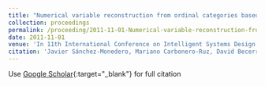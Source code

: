 ```yaml
---
title: "Numerical variable reconstruction from ordinal categories based on probability distributions"
collection: proceedings
permalink: /proceeding/2011-11-01-Numerical-variable-reconstruction-from-ordinal-categories-based-on-probability-distributions
date: 2011-11-01
venue: 'In 11th International Conference on Intelligent Systems Design andApplications (ISDA 2011)'
citation: 'Javier Sánchez-Monedero, Mariano Carbonero-Ruz, David Becerra-Alonso, Francisco José Martínez-Estudillo, **Pedro Antonio Gutiérrez**, César Hervás-Martínez, &quot;Numerical variable reconstruction from ordinal categories based on probability distributions.&quot; In 11th International Conference on Intelligent Systems Design andApplications (ISDA 2011), 2011, pp.1182-1187.'
---
```

Use [Google Scholar](https://scholar.google.com/scholar?q=Numerical+variable+reconstruction+from+ordinal+categories+based+on+probability+distributions){:target="_blank"} for full citation